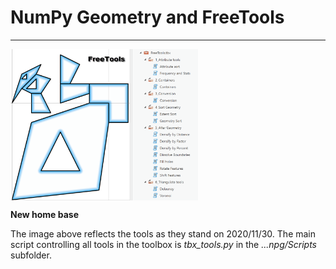 # NumPy Geometry and FreeTools

----

<!--- This is a comment -->
<!--- https://dan-patterson.github.io/numpy_geometry/ -->
<!--- <a href="url"><img src="https://github.com/Dan-Patterson/numpy_geometry/blob/master/images/Voronoi2.png" align="center" height="auto" width="300" ></a> -->
<!--- ![](images/Voronoi2.png) -->
<!--- The line below is a relative reference.  Make sure that the subdir doesn't begin with a / -->
<img src="images/FreeTools.png" align="center" width="300"/>
<!--- arcpro_npg/images/FreeTools.png -->

**New home base**

The image above reflects the tools as they stand on 2020/11/30. 
The main script controlling all tools in the toolbox is *tbx_tools.py* in the *...npg/Scripts* subfolder. 
